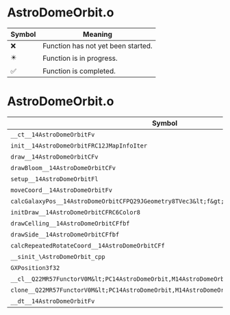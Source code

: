 # AstroDomeOrbit.o
| Symbol | Meaning 
| ------------- | ------------- 
| :x: | Function has not yet been started. 
| :eight_pointed_black_star: | Function is in progress. 
| :white_check_mark: | Function is completed. 


# AstroDomeOrbit.o
| Symbol | Decompiled? |
| ------------- | ------------- |
| `__ct__14AstroDomeOrbitFv` | :x: |
| `init__14AstroDomeOrbitFRC12JMapInfoIter` | :x: |
| `draw__14AstroDomeOrbitCFv` | :x: |
| `drawBloom__14AstroDomeOrbitCFv` | :x: |
| `setup__14AstroDomeOrbitFl` | :x: |
| `moveCoord__14AstroDomeOrbitFv` | :x: |
| `calcGalaxyPos__14AstroDomeOrbitCFPQ29JGeometry8TVec3&lt;f&gt;` | :x: |
| `initDraw__14AstroDomeOrbitCFRC6Color8` | :x: |
| `drawCelling__14AstroDomeOrbitCFfbf` | :x: |
| `drawSide__14AstroDomeOrbitCFfbf` | :x: |
| `calcRepeatedRotateCoord__14AstroDomeOrbitCFf` | :x: |
| `__sinit_\AstroDomeOrbit_cpp` | :x: |
| `GXPosition3f32` | :x: |
| `__cl__Q22MR57FunctorV0M&lt;PC14AstroDomeOrbit,M14AstroDomeOrbitFPCvPCv_v&gt;CFv` | :x: |
| `clone__Q22MR57FunctorV0M&lt;PC14AstroDomeOrbit,M14AstroDomeOrbitFPCvPCv_v&gt;CFP7JKRHeap` | :x: |
| `__dt__14AstroDomeOrbitFv` | :x: |
